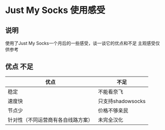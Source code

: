 # Just My Socks 使用感受

## 说明

使用了Just My Socks一个月后的一些感受，谈一谈它的优点和不足 主观感受仅供参考

## 优点 不足

| 优点 | 不足 |
| --- | --- |
| 稳定 | 不能看奈飞 |
| 速度快 | 只支持shadowsocks |
| 节点少 | 价格不够亲民 |
| 针对性（不同运营商有各自线路方案） | 未完全汉化 |
